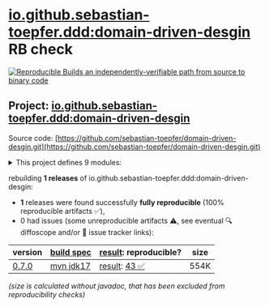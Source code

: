 [io.github.sebastian-toepfer.ddd:domain-driven-desgin](https://central.sonatype.com/artifact/io.github.sebastian-toepfer.ddd/domain-driven-desgin/versions) RB check
=======

[![Reproducible Builds](https://reproducible-builds.org/images/logos/rb.svg) an independently-verifiable path from source to binary code](https://reproducible-builds.org/)

## Project: [io.github.sebastian-toepfer.ddd:domain-driven-desgin](https://central.sonatype.com/artifact/io.github.sebastian-toepfer.ddd/domain-driven-desgin/versions)

Source code: [https://github.com/sebastian-toepfer/domain-driven-desgin.git](https://github.com/sebastian-toepfer/domain-driven-desgin.git)

<details><summary>This project defines 9 modules:</summary>

* [io.github.sebastian-toepfer.ddd:common](https://central.sonatype.com/artifact/io.github.sebastian-toepfer.ddd/common/0.7.0)
* [io.github.sebastian-toepfer.ddd:domain-driven-desgin](https://central.sonatype.com/artifact/io.github.sebastian-toepfer.ddd/domain-driven-desgin/0.7.0)
* [io.github.sebastian-toepfer.ddd:media-core](https://central.sonatype.com/artifact/io.github.sebastian-toepfer.ddd/media-core/0.7.0)
* [io.github.sebastian-toepfer.ddd:media-json-api](https://central.sonatype.com/artifact/io.github.sebastian-toepfer.ddd/media-json-api/0.7.0)
* [io.github.sebastian-toepfer.ddd:media-logging](https://central.sonatype.com/artifact/io.github.sebastian-toepfer.ddd/media-logging/0.7.0)
* [io.github.sebastian-toepfer.ddd:media-logging-slf4j](https://central.sonatype.com/artifact/io.github.sebastian-toepfer.ddd/media-logging-slf4j/0.7.0)
* [io.github.sebastian-toepfer.ddd:media-message](https://central.sonatype.com/artifact/io.github.sebastian-toepfer.ddd/media-message/0.7.0)
* [io.github.sebastian-toepfer.ddd:media-poi-spreadsheet](https://central.sonatype.com/artifact/io.github.sebastian-toepfer.ddd/media-poi-spreadsheet/0.7.0)
* [io.github.sebastian-toepfer.ddd:printables-core](https://central.sonatype.com/artifact/io.github.sebastian-toepfer.ddd/printables-core/0.7.0)
</details>

rebuilding **1 releases** of io.github.sebastian-toepfer.ddd:domain-driven-desgin:
- **1** releases were found successfully **fully reproducible** (100% reproducible artifacts :white_check_mark:),
- 0 had issues (some unreproducible artifacts :warning:, see eventual :mag: diffoscope and/or :memo: issue tracker links):

| version | [build spec](/BUILDSPEC.md) | [result](https://reproducible-builds.org/docs/jvm/): reproducible? | size |
| -- | --------- | ------ | -- |
| [0.7.0](https://central.sonatype.com/artifact/io.github.sebastian-toepfer.ddd/domain-driven-desgin/0.7.0/pom) | [mvn jdk17](domain-driven-desgin-0.7.0.buildspec) | [result](domain-driven-desgin-0.7.0.buildinfo): [43 :white_check_mark: ](domain-driven-desgin-0.7.0.buildcompare) | 554K |

<i>(size is calculated without javadoc, that has been excluded from reproducibility checks)</i>
